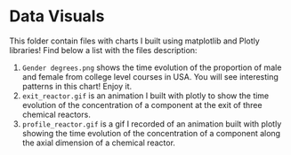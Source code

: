 # Data Visuals

This folder contain files with charts I built using matplotlib and Plotly libraries! Find below a list with the files description:

1) ``Gender degrees.png`` shows the time evolution of the proportion of male and female from college level courses in USA. 
You will see interesting patterns in this chart! Enjoy it. 
2) ``exit_reactor.gif`` is an animation I built with plotly to show the time evolution of the concentration of a component at the exit of three chemical reactors.
3) ``profile_reactor.gif`` is a gif I recorded of an animation built with plotly showing the time evolution of the concentration of a component along the axial dimension of a chemical reactor.
